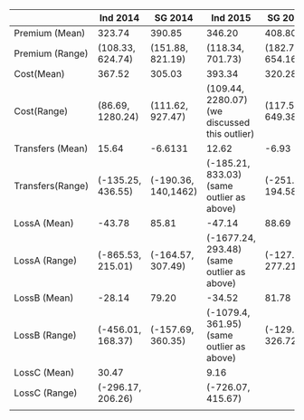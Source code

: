 |                  | Ind 2014          | SG 2014             | Ind 2015                                      | SG 2015           | Ind 2016                                    | SG 2016           |
|------------------|-------------------|---------------------|-----------------------------------------------|-------------------|---------------------------------------------|-------------------|
| Premium (Mean)   | 323.74            | 390.85              | 346.20                                        | 408.80            | 376.57                                      | 424.32            |
| Premium (Range)  | (108.33, 624.74)  | (151.88, 821.19)    | (118.34, 701.73)                              | (182.77, 654.16)  | (119.01, 826.56)                            | (185.19, 711.01)  |
| Cost(Mean)       | 367.52            | 305.03              | 393.34                                        | 320.28            | 419.16                                      | 337.53            |
| Cost(Range)      | (86.69, 1280.24)  | (111.62, 927.47)    | (109.44, 2280.07) (we discussed this outlier) | (117.57, 649.38)  | (112.43, 3401.85) (same outlier as in 2015) | (148.80, 680.28)  |
| Transfers (Mean) | 15.64             | -6.6131             | 12.62                                         | -6.93             | 12.64                                       | -9.29             |
| Transfers(Range) | (-135.25, 436.55) | (-190.36, 140,1462) | (-185.21, 833.03) (same outlier as above)     | (-251.71, 194.58) | (-160.33, 1128.52)                          | (-369.19, 162.40) |
| LossA (Mean)     | -43.78            | 85.81               | -47.14                                        | 88.69             | -42.60                                      | 86.80             |
| LossA (Range)    | (-865.53, 215.01) | (-164.57, 307.49)   | (-1677.24, 293.48) (same outlier as above)    | (-127.84, 277.21) | (-2667.04, 222.97)                          | (-86.84, 339.57)  |
| LossB (Mean)     | -28.14            | 79.20               | -34.52                                        | 81.78             | -29.95                                      | 77.51             |
| LossB (Range)    | (-456.01, 168.37) | (-157.69, 360.35)   | (-1079.4, 361.95) (same outlier as above)     | (-129.71, 326.72) | (-1583.26, 282.01)                          | (-304.90, 279.66) |
| LossC (Mean)     | 30.47             |                     | 9.16                                          |                   | -5.52                                       |                   |
| LossC (Range)    | (-296.17, 206.26) |                     | (-726.07, 415.67)                             |                   | (-1260.94, 401.425)                         |                   |                  |
|                  |                   |                     |                                               |                   |                                             |                   |